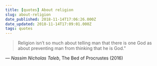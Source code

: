 ```yaml
---
title: [quotes] About religion
slug: about-religion
date_published: 2018-11-14T17:06:26.000Z
date_updated: 2018-11-14T17:09:01.000Z
tags: quotes
---
```


> Religion isn’t so much about telling man that there is one God as about preventing man from thinking that he is God.”

*— Nassim Nicholas Taleb*, The Bed of Procrustes (2016)
